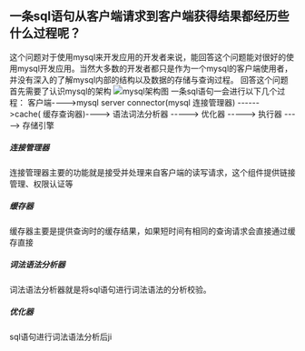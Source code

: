 一条sql语句从客户端请求到客户端获得结果都经历些什么过程呢？
---
这个问题对于使用mysql来开发应用的开发者来说，能回答这个问题能对很好的使用mysql开发应用。当然大多数的开发者都只是作为一个mysql的客户端使用者，并没有深入的了解mysql内部的结构以及数据的存储与查询过程。
回答这个问题首先需要了认识mysql的架构
![mysql架构图]()
一条sql语句一会进行以下几个过程：
客户端---->mysql server connector(mysql 连接管理器) ------>cache(
缓存查询器)----> 语法词法分析器 -----> 优化器 -----> 执行器 -----> 存储引擎
##### 连接管理器
连接管理器主要的功能就是接受并处理来自客户端的读写请求，这个组件提供链接管理、权限认证等
##### 缓存器
缓存器主要是提供查询时的缓存结果，如果短时间有相同的查询请求会直接通过缓存直接
##### 词法语法分析器
词法语法分析器就是将sql语句进行词法语法的分析校验。
##### 优化器
sql语句进行词法语法分析后ji

<!--stackedit_data:
eyJoaXN0b3J5IjpbMTUzODAxNTgwNCwtMTU5Nzc1NzIxMCwtMz
Q5NjUxNDcwLDYwNjgyNTI2NiwxMzM5NzQzODczLC0yODgwOTIz
ODMsLTI0ODIwMzE5NV19
-->